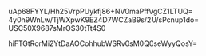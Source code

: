 uAp68FYYL/Hh25VrpPUykfj86+NV0maPffVgCZ1LTUQ=
4y0h9WnLw/TjWXpwK9EZ4D7WCZaB9s/2U/sPcnup1do=
USC50X9687sMrOS30tTt4S0

hiFTGtRorMi2YtDaAOCohhubWSRv0sM0Q0seWyyQosY=